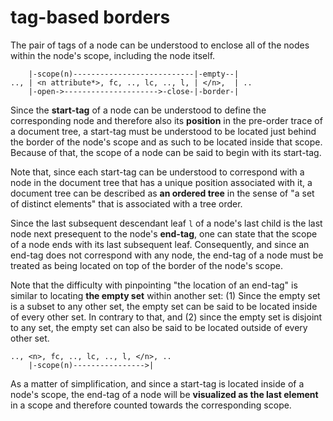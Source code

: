 
<!-- ======================================================================= -->
# tag-based borders

The pair of tags of a node can be understood to enclose all of the nodes within
the node's scope, including the node itself.

```
    |-scope(n)---------------------------|-empty--|
.., | <n attribute*>, fc, .., lc, .., l, | </n>,  | ..
    |-open->--------------------->-close-|-border-|
```

Since the **start-tag** of a node can be understood to define the corresponding
node and therefore also its **position** in the pre-order trace of a document
tree, a start-tag must be understood to be located just behind the border of
the node's scope and as such to be located inside that scope. Because of that,
the scope of a node can be said to begin with its start-tag.

Note that, since each start-tag can be understood to correspond with a node
in the document tree that has a unique position associated with it, a document
tree can be described as **an ordered tree** in the sense of "a set of distinct
elements" that is associated with a tree order.

Since the last subsequent descendant leaf `l` of a node's last child is the
last node next presequent to the node's **end-tag**, one can state that the
scope of a node ends with its last subsequent leaf. Consequently, and since
an end-tag does not correspond with any node, the end-tag of a node must be
treated as being located on top of the border of the node's scope.

Note that the difficulty with pinpointing "the location of an end-tag" is
similar to locating **the empty set** within another set: (1) Since the empty
set is a subset to any other set, the empty set can be said to be located
inside of every other set. In contrary to that, and (2) since the empty set
is disjoint to any set, the empty set can also be said to be located outside
of every other set.

```
.., <n>, fc, .., lc, .., l, </n>, ..
    |-scope(n)---------------->|
```

As a matter of simplification, and since a start-tag is located inside of a
node's scope, the end-tag of a node will be **visualized as the last element**
in a scope and therefore counted towards the corresponding scope.
